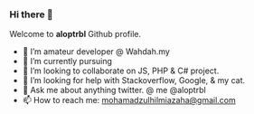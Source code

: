 ### Hi there 👋

Welcome to **aloptrbl** Github profile.

- 🔭 I’m amateur developer @ Wahdah.my
- 🌱 I’m currently pursuing 
- 👯 I’m looking to collaborate on JS, PHP & C# project.
- 🤔 I’m looking for help with Stackoverflow, Google, & my cat.
- 💬 Ask me about anything twitter. @ me @aloptrbl
- 📫 How to reach me: mohamadzulhilmiazaha@gmail.com


